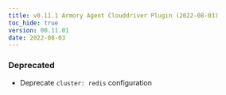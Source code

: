 ```yaml
---
title: v0.11.1 Armory Agent Clouddriver Plugin (2022-08-03)
toc_hide: true
version: 00.11.01
date: 2022-08-03
---
```


### Deprecated
* Deprecate `cluster: redis` configuration

